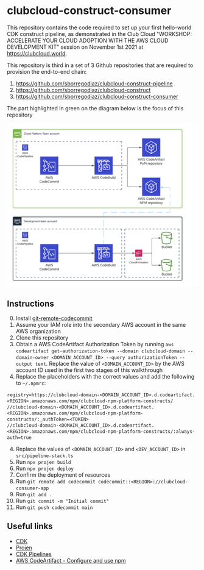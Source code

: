 # clubcloud-construct-consumer
This repository contains the code required to set up your first hello-world CDK construct pipeline, as demonstrated in the Club Cloud "WORKSHOP: ACCELERATE YOUR CLOUD ADOPTION WITH THE AWS CLOUD DEVELOPMENT KIT" session on November 1st 2021 at https://clubcloud.world.

This repository is third in a set of 3 Github repositories that are required to provision the end-to-end chain:
1. https://github.com/sborregodiaz/clubcloud-construct-pipeline
2. https://github.com/sborregodiaz/clubcloud-construct
3. https://github.com/sborregodiaz/clubcloud-construct-consumer

The part highlighted in green on the diagram below is the focus of this repository  

![Architecture diagram](assets/1.png "Architecture diagram")

## Instructions
0. Install [git-remote-codecommit](https://docs.aws.amazon.com/codecommit/latest/userguide/setting-up-git-remote-codecommit.html#setting-up-git-remote-codecommit-prereq)
0. Assume your IAM role into the secondary AWS account in the same AWS organization
1. Clone this repository
2. Obtain a AWS CodeArtifact Authorization Token by running `aws codeartifact get-authorization-token --domain clubcloud-domain --domain-owner <DOMAIN_ACCOUNT_ID> --query authorizationToken --output text`. Replace the value of `<DOMAIN_ACCOUNT_ID>` by the AWS account ID used in the first two stages of this walkthrough
3. Replace the placeholders with the correct values and add the following to `~/.npmrc`:
```
registry=https://clubcloud-domain-<DOMAIN_ACCOUNT_ID>.d.codeartifact.<REGION>.amazonaws.com/npm/clubcloud-npm-platform-constructs/
//clubcloud-domain-<DOMAIN_ACCOUNT_ID>.d.codeartifact.<REGION>.amazonaws.com/npm/clubcloud-npm-platform-constructs/:_authToken=<TOKEN>
//clubcloud-domain-<DOMAIN_ACCOUNT_ID>.d.codeartifact.<REGION>.amazonaws.com/npm/clubcloud-npm-platform-constructs/:always-auth=true
```
4. Replace the values of `<DOMAIN_ACCOUNT_ID>` and `<DEV_ACCOUNT_ID>` in `src/pipeline-stack.ts`
5. Run `npx projen build`
6. Run `npx projen deploy`
7. Confirm the deployment of resources
8. Run `git remote add codecommit codecommit::<REGION>://clubcloud-consumer-app`
9. Run `git add .`
10. Run `git commit -m "Initial commit"`
11. Run `git push codecommit main`

## Useful links
* [CDK](https://github.com/aws/aws-cdk)
* [Projen](https://github.com/projen/projen)
* [CDK Pipelines](https://aws.amazon.com/blogs/developer/cdk-pipelines-continuous-delivery-for-aws-cdk-applications/)
* [AWS CodeArtifact - Configure and use npm](https://docs.aws.amazon.com/codeartifact/latest/ug/npm-auth.html)